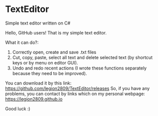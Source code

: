 # TextEditor
Simple text editor written on C#

Hello, GitHub users! That is my simple text editor.

What it can do?:
1) Correctly open, create and save .txt files
2) Cut, copy, paste, select all text and delete selected text (by shortcut keys or by menu on editor GUI).
3) Undo and redo recent actions (I wrote these functions separately because they need to be improved).

You can download it by this link: https://github.com/legion2809/TextEditor/releases
So, if you have any problems, you can contact by links which on my personal webpage: https://legion2809.github.io

Good luck :)
